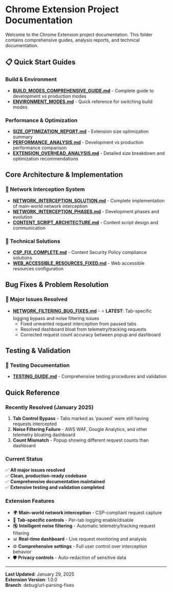 # Chrome Extension Project Documentation

Welcome to the Chrome Extension project documentation. This folder contains comprehensive guides, analysis reports, and technical documentation.

## 📋 Quick Start Guides

### Build & Environment
- **[BUILD_MODES_COMPREHENSIVE_GUIDE.md](./BUILD_MODES_COMPREHENSIVE_GUIDE.md)** - Complete guide to development vs production modes
- **[ENVIRONMENT_MODES.md](./ENVIRONMENT_MODES.md)** - Quick reference for switching build modes

### Performance & Optimization  
- **[SIZE_OPTIMIZATION_REPORT.md](./SIZE_OPTIMIZATION_REPORT.md)** - Extension size optimization summary
- **[PERFORMANCE_ANALYSIS.md](./PERFORMANCE_ANALYSIS.md)** - Development vs production performance comparison
- **[EXTENSION_OVERHEAD_ANALYSIS.md](./EXTENSION_OVERHEAD_ANALYSIS.md)** - Detailed size breakdown and optimization recommendations

## Core Architecture & Implementation

### 📡 Network Interception System
- **[NETWORK_INTERCEPTION_SOLUTION.md](./NETWORK_INTERCEPTION_SOLUTION.md)** - Complete implementation of main-world network interception
- **[NETWORK_INTERCEPTION_PHASES.md](./NETWORK_INTERCEPTION_PHASES.md)** - Development phases and evolution
- **[CONTENT_SCRIPT_ARCHITECTURE.md](./CONTENT_SCRIPT_ARCHITECTURE.md)** - Content script design and communication

### 🔧 Technical Solutions
- **[CSP_FIX_COMPLETE.md](./CSP_FIX_COMPLETE.md)** - Content Security Policy compliance solutions
- **[WEB_ACCESSIBLE_RESOURCES_FIXED.md](./WEB_ACCESSIBLE_RESOURCES_FIXED.md)** - Web accessible resources configuration

## Bug Fixes & Problem Resolution

### 🐛 Major Issues Resolved
- **[NETWORK_FILTERING_BUG_FIXES.md](./NETWORK_FILTERING_BUG_FIXES.md)** - ⭐ **LATEST**: Tab-specific logging bypass and noise filtering issues
  - Fixed unwanted request interception from paused tabs
  - Resolved dashboard bloat from telemetry/tracking requests
  - Corrected request count accuracy between popup and dashboard

## Testing & Validation

### 🧪 Testing Documentation
- **[TESTING_GUIDE.md](./TESTING_GUIDE.md)** - Comprehensive testing procedures and validation

## Quick Reference

### Recently Resolved (January 2025)
1. **Tab Control Bypass** - Tabs marked as 'paused' were still having requests intercepted
2. **Noise Filtering Failure** - AWS WAF, Google Analytics, and other telemetry bloating dashboard
3. **Count Mismatch** - Popup showing different request counts than dashboard

### Current Status
✅ **All major issues resolved**  
✅ **Clean, production-ready codebase**  
✅ **Comprehensive documentation maintained**  
✅ **Extensive testing and validation completed**

### Extension Features
- 🌍 **Main-world network interception** - CSP-compliant request capture
- 📑 **Tab-specific controls** - Per-tab logging enable/disable
- 🔇 **Intelligent noise filtering** - Automatic telemetry/tracking request filtering
- 📊 **Real-time dashboard** - Live request monitoring and analysis
- ⚙️ **Comprehensive settings** - Full user control over interception behavior
- 🛡️ **Privacy controls** - Auto-redaction of sensitive data

---

**Last Updated**: January 29, 2025  
**Extension Version**: 1.0.0  
**Branch**: debug/url-parsing-fixes
